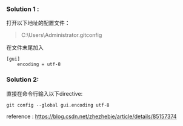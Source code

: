 ### Solution 1 :
打开以下地址的配置文件：
> C:\Users\Administrator.gitconfig

在文件末尾加入
```
[gui]
    encoding = utf-8
```

### Solution 2:
直接在命令行输入以下directive:
```
git config --global gui.encoding utf-8
```

reference : https://blog.csdn.net/zhezhebie/article/details/85157374
